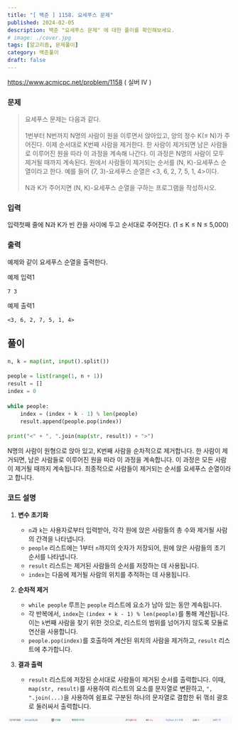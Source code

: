 ```yaml
---
title: "[ 백준 ] 1158. 요세푸스 문제"
published: 2024-02-05
description: 백준 "요세푸스 문제" 에 대한 풀이를 확인해보세요.
# image: ./cover.jpg
tags: [알고리즘, 문제풀이]
category: 백준풀이
draft: false
---
```


<https://www.acmicpc.net/problem/1158> ( 실버 IV )

### 문제
> 요세푸스 문제는 다음과 같다.<br><br>
1번부터 N번까지 N명의 사람이 원을 이루면서 앉아있고, 양의 정수 K(≤ N)가 주어진다. 이제 순서대로 K번째 사람을 제거한다. 한 사람이 제거되면 남은 사람들로 이루어진 원을 따라 이 과정을 계속해 나간다. 이 과정은 N명의 사람이 모두 제거될 때까지 계속된다. 원에서 사람들이 제거되는 순서를 (N, K)-요세푸스 순열이라고 한다. 예를 들어 (7, 3)-요세푸스 순열은 <3, 6, 2, 7, 5, 1, 4>이다.<br><br>
N과 K가 주어지면 (N, K)-요세푸스 순열을 구하는 프로그램을 작성하시오.

### 입력
입력첫째 줄에 N과 K가 빈 칸을 사이에 두고 순서대로 주어진다. (1 ≤ K ≤ N ≤ 5,000)<br>
### 출력
예제와 같이 요세푸스 순열을 출력한다.


예제 입력1
```
7 3
```
예제 출력1
```
<3, 6, 2, 7, 5, 1, 4>
```

## 풀이
```python
n, k = map(int, input().split())

people = list(range(1, n + 1))
result = []
index = 0

while people:
    index = (index + k - 1) % len(people)
    result.append(people.pop(index))

print("<" + ", ".join(map(str, result)) + ">")
```

N명의 사람이 원형으로 앉아 있고, K번째 사람을 순차적으로 제거합니다. 한 사람이 제거되면, 남은 사람들로 이루어진 원을 따라 이 과정을 계속합니다. 이 과정은 모든 사람이 제거될 때까지 계속됩니다. 최종적으로 사람들이 제거되는 순서를 요세푸스 순열이라고 합니다.

### 코드 설명

1. **변수 초기화**
   - `n`과 `k`는 사용자로부터 입력받아, 각각 원에 앉은 사람들의 총 수와 제거될 사람의 간격을 나타냅니다.
   - `people` 리스트에는 1부터 `n`까지의 숫자가 저장되어, 원에 앉은 사람들의 초기 순서를 나타냅니다.
   - `result` 리스트는 제거된 사람들의 순서를 저장하는 데 사용됩니다.
   - `index`는 다음에 제거될 사람의 위치를 추적하는 데 사용됩니다.

2. **순차적 제거**
   - `while people` 루프는 `people` 리스트에 요소가 남아 있는 동안 계속됩니다.
   - 각 반복에서, `index`는 `(index + k - 1) % len(people)`를 통해 계산됩니다. 이는 `k`번째 사람을 찾기 위한 것으로, 리스트의 범위를 넘어가지 않도록 모듈로 연산을 사용합니다.
   - `people.pop(index)`를 호출하여 계산된 위치의 사람을 제거하고, `result` 리스트에 추가합니다.

3. **결과 출력**
   - `result` 리스트에 저장된 순서대로 사람들이 제거된 순서를 출력합니다. 이때, `map(str, result)`를 사용하여 리스트의 요소를 문자열로 변환하고, `", ".join(...)`을 사용하여 쉼표로 구분된 하나의 문자열로 결합한 뒤 꺾쇠 괄호로 둘러싸서 출력합니다.

![image](image1.png)
